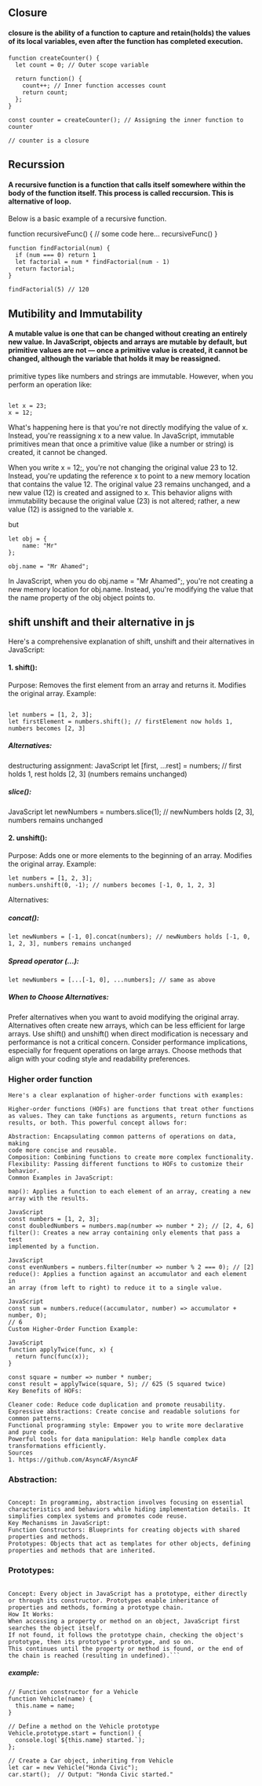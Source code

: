 ## Closure

#### closure is the ability of a function to capture and retain(holds) the values of its local variables, even after the function has completed execution.

```
function createCounter() {
  let count = 0; // Outer scope variable

  return function() {
    count++; // Inner function accesses count
    return count;
  };
}

const counter = createCounter(); // Assigning the inner function to counter

// counter is a closure

```

## Recurssion

#### A recursive function is a function that calls itself somewhere within the body of the function itself. This process is called reccursion. This is alternative of loop.

Below is a basic example of a recursive function.

function recursiveFunc() {
// some code here...
recursiveFunc()
}

```
function findFactorial(num) {
  if (num === 0) return 1
  let factorial = num * findFactorial(num - 1)
  return factorial;
}

findFactorial(5) // 120
```

## Mutibility and Immutability

#### A mutable value is one that can be changed without creating an entirely new value. In JavaScript, objects and arrays are mutable by default, but primitive values are not — once a primitive value is created, it cannot be changed, although the variable that holds it may be reassigned.

primitive types like numbers and strings are immutable. However, when you perform an operation like:

```

let x = 23;
x = 12;

```

What's happening here is that you're not directly modifying the value of x. Instead, you're reassigning x to a new value. In JavaScript, immutable primitives mean that once a primitive value (like a number or string) is created, it cannot be changed.

When you write x = 12;, you're not changing the original value 23 to 12. Instead, you're updating the reference x to point to a new memory location that contains the value 12. The original value 23 remains unchanged, and a new value (12) is created and assigned to x. This behavior aligns with immutability because the original value (23) is not altered; rather, a new value (12) is assigned to the variable x.

but

```
let obj = {
    name: "Mr"
};

obj.name = "Mr Ahamed";
```

In JavaScript, when you do obj.name = "Mr Ahamed";, you're not creating a new memory location for obj.name. Instead, you're modifying the value that the name property of the obj object points to.

## shift unshift and their alternative in js

Here's a comprehensive explanation of shift, unshift and their alternatives in JavaScript:

#### 1. shift():

Purpose: Removes the first element from an array and returns it.
Modifies the original array.
Example:

```

let numbers = [1, 2, 3];
let firstElement = numbers.shift(); // firstElement now holds 1, numbers becomes [2, 3]
```

##### Alternatives:

destructuring assignment:
JavaScript
let [first, ...rest] = numbers; // first holds 1, rest holds [2, 3] (numbers remains unchanged)

##### slice():

JavaScript
let newNumbers = numbers.slice(1); // newNumbers holds [2, 3], numbers remains unchanged

#### 2. unshift():

Purpose: Adds one or more elements to the beginning of an array.
Modifies the original array.
Example:

```
let numbers = [1, 2, 3];
numbers.unshift(0, -1); // numbers becomes [-1, 0, 1, 2, 3]
```

Alternatives:

##### concat():

```
let newNumbers = [-1, 0].concat(numbers); // newNumbers holds [-1, 0, 1, 2, 3], numbers remains unchanged
```

##### Spread operator (...):

```
let newNumbers = [...[-1, 0], ...numbers]; // same as above
```

##### When to Choose Alternatives:

Prefer alternatives when you want to avoid modifying the original array.
Alternatives often create new arrays, which can be less efficient for large arrays.
Use shift() and unshift() when direct modification is necessary and performance is not a critical concern.
Consider performance implications, especially for frequent operations on large arrays.
Choose methods that align with your coding style and readability preferences.

### Higher order function

```
Here's a clear explanation of higher-order functions with examples:

Higher-order functions (HOFs) are functions that treat other functions
as values. They can take functions as arguments, return functions as
results, or both. This powerful concept allows for:

Abstraction: Encapsulating common patterns of operations on data, making
code more concise and reusable.
Composition: Combining functions to create more complex functionality.
Flexibility: Passing different functions to HOFs to customize their behavior.
Common Examples in JavaScript:

map(): Applies a function to each element of an array, creating a new
array with the results.

JavaScript
const numbers = [1, 2, 3];
const doubledNumbers = numbers.map(number => number * 2); // [2, 4, 6]
filter(): Creates a new array containing only elements that pass a test
implemented by a function.

JavaScript
const evenNumbers = numbers.filter(number => number % 2 === 0); // [2]
reduce(): Applies a function against an accumulator and each element in
an array (from left to right) to reduce it to a single value.

JavaScript
const sum = numbers.reduce((accumulator, number) => accumulator + number, 0);
// 6
Custom Higher-Order Function Example:

JavaScript
function applyTwice(func, x) {
  return func(func(x));
}

const square = number => number * number;
const result = applyTwice(square, 5); // 625 (5 squared twice)
Key Benefits of HOFs:

Cleaner code: Reduce code duplication and promote reusability.
Expressive abstractions: Create concise and readable solutions for
common patterns.
Functional programming style: Empower you to write more declarative
and pure code.
Powerful tools for data manipulation: Help handle complex data
transformations efficiently.
Sources
1. https://github.com/AsyncAF/AsyncAF
```

### Abstraction:

```

Concept: In programming, abstraction involves focusing on essential characteristics and behaviors while hiding implementation details. It simplifies complex systems and promotes code reuse.
Key Mechanisms in JavaScript:
Function Constructors: Blueprints for creating objects with shared properties and methods.
Prototypes: Objects that act as templates for other objects, defining properties and methods that are inherited.
```

### Prototypes:

````

Concept: Every object in JavaScript has a prototype, either directly or through its constructor. Prototypes enable inheritance of properties and methods, forming a prototype chain.
How It Works:
When accessing a property or method on an object, JavaScript first searches the object itself.
If not found, it follows the prototype chain, checking the object's prototype, then its prototype's prototype, and so on.
This continues until the property or method is found, or the end of the chain is reached (resulting in undefined).```
````

##### example:

```
// Function constructor for a Vehicle
function Vehicle(name) {
  this.name = name;
}

// Define a method on the Vehicle prototype
Vehicle.prototype.start = function() {
  console.log(`${this.name} started.`);
};

// Create a Car object, inheriting from Vehicle
let car = new Vehicle("Honda Civic");
car.start();  // Output: "Honda Civic started."
```
